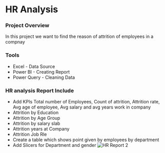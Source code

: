 # HR Analysis


### Project Overview
In this project we want to find the reason of attrition of employees in a compnay

### Tools
- Excel - Data Source
- Power BI - Creating Report
- Power Query - Cleaning Data

### HR analysis Report Include
- Add KPIs Total number of Employees, Count of attrition, Attrition rate, Avg age of employee, Avg salary and avg years work in company
- Attrition by Education
- Attrition by Age Group
- Attrition by salary slab
- Attrition years at Company
- Attrition Job Rle
- Create a table which shows point given by employees by department
- Add Slicers for Department and gender
![HR Report 2](https://github.com/WaseemAbbas1986/HR-Employee-Attrition-Rate-Report-Power-Bi/assets/168902203/94bc7957-088e-4103-bad2-e2c779663149)
